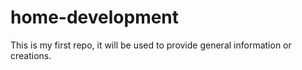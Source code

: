 # home-development

This is my first repo, it will be used to provide general information or creations.
